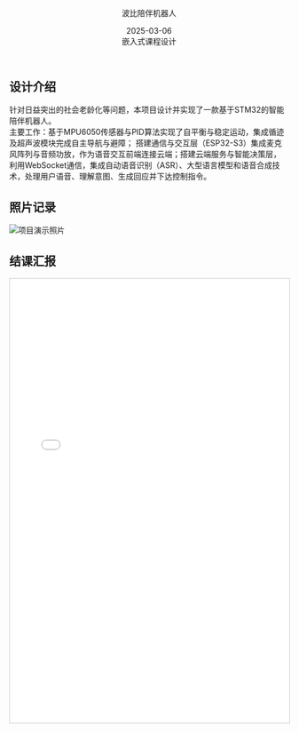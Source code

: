 <body>
    <div class="container">
        <header class="project-header">
            <p class="project-title">波比陪伴机器人</p>
            <div class="project-meta">
                <div class="meta-item">
                    <i class="fas fa-calendar-alt"></i>
                    <span>2025-03-06</span>
                </div>
                <div class="meta-item">
                    <i class="fas fa-tags"></i>
                    <span>嵌入式课程设计</span>
                </div>
            </div>
        </header>
        <main class="project-content">
            <section class="section">
                <h2 class="section-title">
                    <i class="fas fa-quote-left"></i>
                    <span>设计介绍</span>
                </h2>
                <div class="intro-card">
                    针对日益突出的社会老龄化等问题，本项目设计并实现了一款基于STM32的智能陪伴机器人。</br>
                </div>
                <div class="intro-card">
                主要工作：基于MPU6050传感器与PID算法实现了自平衡与稳定运动，集成循迹及超声波模块完成自主导航与避障；
                    搭建通信与交互层（ESP32-S3）集成麦克风阵列与音频功放，作为语音交互前端连接云端；搭建云端服务与智能决策层，
                    利用WebSocket通信，集成自动语音识别（ASR）、大型语言模型和语音合成技术，处理用户语音、理解意图、生成回应并下达控制指令。
                </div>
            </section>
            <section class="section">
                <h2 class="section-title">
                    <i class="fas fa-camera"></i>
                    <span>照片记录</span>
                </h2>
                <div class="photo-gallery">
                    <div class="photo-item"> 
                    <img src="../assets/pro21.jpg" alt="项目演示照片" >
                    </div>
                </div>
            </section>
            <section class="section">
                <h2 class="section-title">
                    <i class="fas fa-camera"></i>
                    <span>结课汇报</span>
                </h2>
                  <div class="grid cards" markdown>
                   <iframe src="../../波比机器人(2)(1).pdf" width="100%" height="800px" style="border: 1px solid #ccc; overflow: auto;">
                   </iframe>
                  </div>
            </section>
        </main>
    </div>
</body>
